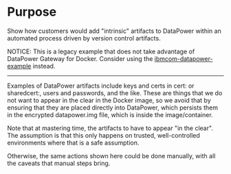 # Purpose
Show how customers would add "intrinsic" artifacts to DataPower within
an automated process driven by version control artifacts.

NOTICE: This is a legacy example that does not take advantage of DataPower Gateway for Docker. Consider using the [ibmcom-datapower-example](https://github.com/ibm-datapower/datapower-labs/tree/master/docker/ibmcom-datapower-example) instead.

___
Examples of DataPower artifacts include keys and certs in cert:
or sharedcert:, users and passwords, and the like. These are things
that we do not want to appear in the clear in the Docker image, so
we avoid that by ensuring that they are placed directly into
DataPower, which persists them in the encrypted datapower.img
file, which is inside the image/container.

Note that at mastering time, the artifacts to have to appear "in the
clear".  The assumption is that this only happens on trusted, well-controlled environments where that is a safe assumption.

Otherwise, the same actions shown here could be done manually,
with all the caveats that manual steps bring.
